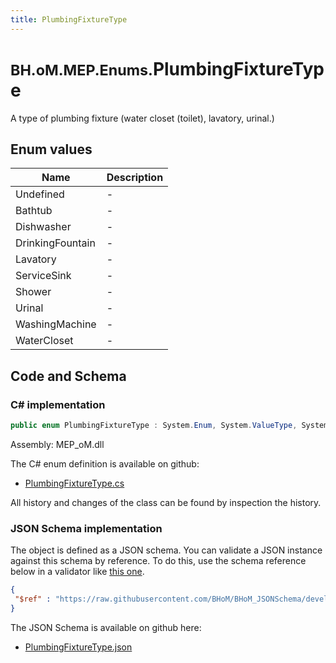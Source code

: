 ```yaml
---
title: PlumbingFixtureType
---
```


# <small>BH.oM.MEP.Enums.</small>**PlumbingFixtureType**

A type of plumbing fixture (water closet (toilet), lavatory, urinal.)

## Enum values

| Name            | Description                                                    |
|-----------------|----------------------------------------------------------------|
| Undefined |  -  |
| Bathtub |  -  |
| Dishwasher |  -  |
| DrinkingFountain |  -  |
| Lavatory |  -  |
| ServiceSink |  -  |
| Shower |  -  |
| Urinal |  -  |
| WashingMachine |  -  |
| WaterCloset |  -  |


## Code and Schema

### C# implementation

``` C# title="C#"
public enum PlumbingFixtureType : System.Enum, System.ValueType, System.IComparable, System.ISpanFormattable, System.IFormattable, System.IConvertible
```

Assembly: MEP_oM.dll

The C# enum definition is available on github:

- [PlumbingFixtureType.cs](https://github.com/BHoM/BHoM/blob/develop/MEP_oM/Enums\PlumbingFixtureType.cs)

All history and changes of the class can be found by inspection the history.
### JSON Schema implementation

The object is defined as a JSON schema. You can validate a JSON instance against this schema by reference. To do this, use the schema reference below in a validator like [this one](https://www.jsonschemavalidator.net/).

``` json title="JSON Schema"
{
 "$ref" : "https://raw.githubusercontent.com/BHoM/BHoM_JSONSchema/develop/MEP_oM/Enums/PlumbingFixtureType.json"
}
```

The JSON Schema is available on github here:

- [PlumbingFixtureType.json](https://github.com/BHoM/BHoM_JSONSchema/blob/develop/MEP_oM/Enums/PlumbingFixtureType.json)
